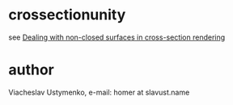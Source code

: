 # crossectionunity

see [Dealing with non-closed surfaces in cross-section rendering](https://www.slavust.name/2020/03/dealing-with-not-closed-surfaces-in.html)

# author
Viacheslav Ustymenko, e-mail: homer at slavust.name
